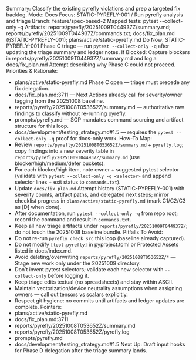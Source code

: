 Summary: Classify the existing pyrefly violations and prep a targeted fix backlog.
Mode: Docs
Focus: STATIC-PYREFLY-001 / Run pyrefly analysis and triage
Branch: feature/spec-based-2
Mapped tests: pytest --collect-only -q
Artifacts: reports/pyrefly/20251009T044937Z/summary.md; reports/pyrefly/20251009T044937Z/commands.txt; docs/fix_plan.md (§STATIC-PYREFLY-001); plans/active/static-pyrefly.md
Do Now: STATIC-PYREFLY-001 Phase C triage — run `pytest --collect-only -q` after updating the triage summary and ledger notes.
If Blocked: Capture blockers in reports/pyrefly/20251009T044937Z/summary.md and log a docs/fix_plan.md Attempt describing why Phase C could not proceed.
Priorities & Rationale:
- plans/active/static-pyrefly.md Phase C open — triage must precede any fix delegation.
- docs/fix_plan.md:3711 — Next Actions already call for severity/owner tagging from the 20251008 baseline.
- reports/pyrefly/20251008T053652Z/summary.md — authoritative raw findings to classify without re-running pyrefly.
- prompts/pyrefly.md — SOP mandates command sourcing and artifact structure for this loop.
- docs/development/testing_strategy.md#1.5 — requires the `pytest --collect-only -q` proof for docs-only work.
How-To Map:
- Review `reports/pyrefly/20251008T053652Z/summary.md` + `pyrefly.log`; copy findings into a new severity table in `reports/pyrefly/20251009T044937Z/summary.md` (use blocker/high/medium/defer buckets).
- For each blocker/high item, note owner + suggested pytest selector (validate with `pytest --collect-only -q <selector>` and append selector lines + exit status to `commands.txt`).
- Update `docs/fix_plan.md` Attempt history (STATIC-PYREFLY-001) with severity counts, artifact paths, and delegated next steps; mirror checklist progress in `plans/active/static-pyrefly.md` (mark C1/C2/C3 as [D] when done).
- After documentation, run `pytest --collect-only -q` from repo root; record the command and result in `commands.txt`.
- Keep all new triage artifacts under `reports/pyrefly/20251009T044937Z/`; do not touch the 20251008 baseline bundle.
Pitfalls To Avoid:
- Do not re-run `pyrefly check src` this loop (baseline already captured).
- Do not modify `[tool.pyrefly]` in pyproject.toml or Protected Assets listed in docs/index.md.
- Avoid deleting/overwriting `reports/pyrefly/20251008T053652Z/*` — Stage new work only under the 20251009 directory.
- Don’t invent pytest selectors; validate each new selector with `--collect-only` before logging it.
- Keep triage edits textual (no spreadsheets) and stay within ASCII.
- Maintain vectorization/device neutrality assumptions when assigning owners — call out tensors vs scalars explicitly.
- Respect git hygiene: no commits until artifacts and ledger updates are complete.
Pointers:
- plans/active/static-pyrefly.md
- docs/fix_plan.md:3711
- reports/pyrefly/20251008T053652Z/summary.md
- reports/pyrefly/20251008T053652Z/pyrefly.log
- prompts/pyrefly.md
- docs/development/testing_strategy.md#1.5
Next Up: Draft input hooks for Phase D delegation after the triage summary lands.
